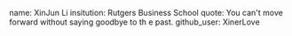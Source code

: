 name: XinJun Li
insitution: Rutgers Business School
quote: You can't move forward without saying goodbye to th e past.
github_user: XinerLove

